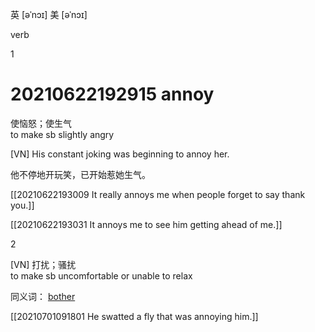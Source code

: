 英 [əˈnɔɪ]   美 [əˈnɔɪ] 


verb

1
# 20210622192915 annoy


使恼怒；使生气  
to make sb slightly angry

\[VN\] His constant joking was beginning to annoy her.

他不停地开玩笑，已开始惹她生气。

[[20210622193009 It really annoys me when people forget to say thank you.]]



[[20210622193031 It annoys me to see him getting ahead of me.]]



2

\[VN\] 打扰；骚扰  
to make sb uncomfortable or unable to relax

同义词： [bother](https://fanyi.baidu.com/#en/zh/bother)

[[20210701091801 He swatted a fly that was annoying him.]]

